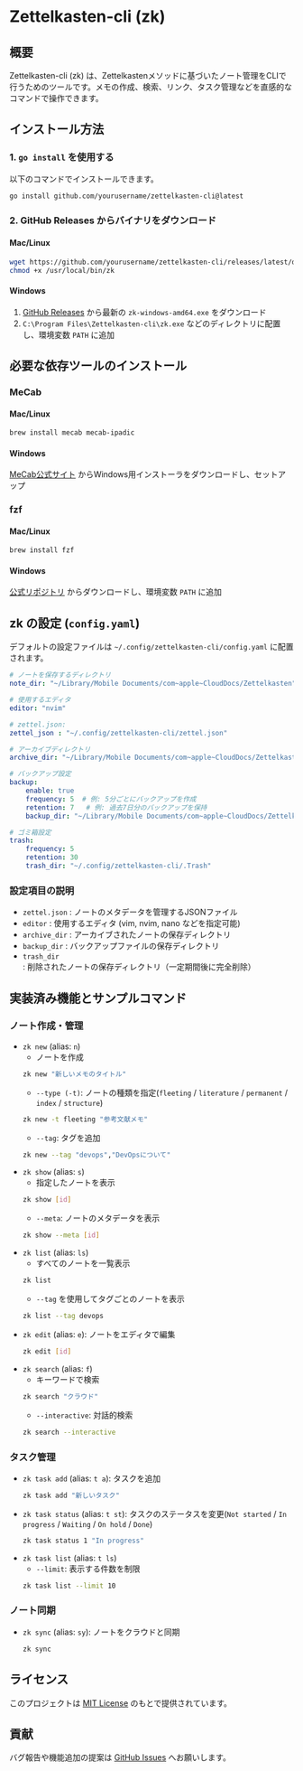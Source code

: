 # Zettelkasten-cli (zk)

## 概要
Zettelkasten-cli (zk) は、Zettelkastenメソッドに基づいたノート管理をCLIで行うためのツールです。メモの作成、検索、リンク、タスク管理などを直感的なコマンドで操作できます。

## インストール方法
### 1. `go install` を使用する
以下のコマンドでインストールできます。
```sh
go install github.com/yourusername/zettelkasten-cli@latest
```

### 2. GitHub Releases からバイナリをダウンロード
#### Mac/Linux
```sh
wget https://github.com/yourusername/zettelkasten-cli/releases/latest/download/zk-linux-amd64 -O /usr/local/bin/zk
chmod +x /usr/local/bin/zk
```

#### Windows
1. [GitHub Releases](https://github.com/yourusername/zettelkasten-cli/releases) から最新の `zk-windows-amd64.exe` をダウンロード
2. `C:\Program Files\Zettelkasten-cli\zk.exe` などのディレクトリに配置し、環境変数 `PATH` に追加

## 必要な依存ツールのインストール
### MeCab
#### Mac/Linux
```sh
brew install mecab mecab-ipadic
```
#### Windows
[MeCab公式サイト](https://taku910.github.io/mecab/) からWindows用インストーラをダウンロードし、セットアップ

### fzf
#### Mac/Linux
```sh
brew install fzf
```
#### Windows
[公式リポジトリ](https://github.com/junegunn/fzf) からダウンロードし、環境変数 `PATH` に追加

## zk の設定 (`config.yaml`)
デフォルトの設定ファイルは `~/.config/zettelkasten-cli/config.yaml` に配置されます。
```yaml
# ノートを保存するディレクトリ
note_dir: "~/Library/Mobile Documents/com~apple~CloudDocs/Zettelkasten"

# 使用するエディタ
editor: "nvim"

# zettel.json:
zettel_json : "~/.config/zettelkasten-cli/zettel.json"

# アーカイブディレクトリ
archive_dir: "~/Library/Mobile Documents/com~apple~CloudDocs/Zettelkasten/archive"

# バックアップ設定
backup:
    enable: true
    frequency: 5  # 例: 5分ごとにバックアップを作成
    retention: 7   # 例: 過去7日分のバックアップを保持
    backup_dir: "~/Library/Mobile Documents/com~apple~CloudDocs/Zettelkasten/.backup"

# ゴミ箱設定
trash:
    frequency: 5
    retention: 30
    trash_dir: "~/.config/zettelkasten-cli/.Trash"
```

### 設定項目の説明
- `zettel.json` : ノートのメタデータを管理するJSONファイル
- `editor` : 使用するエディタ (vim, nvim, nano などを指定可能)
- `archive_dir` : アーカイブされたノートの保存ディレクトリ
- `backup_dir` : バックアップファイルの保存ディレクトリ
- `trash_dir` : 削除されたノートの保存ディレクトリ（一定期間後に完全削除）

## 実装済み機能とサンプルコマンド
### ノート作成・管理
- `zk new` (alias: `n`)
  - ノートを作成
  ```sh
  zk new "新しいメモのタイトル"
  ```
  - `--type (-t)`: ノートの種類を指定(`fleeting` / `literature` / `permanent` / `index` / `structure`)
  ```sh
  zk new -t fleeting "参考文献メモ"
  ```
  - `--tag`: タグを追加
  ```sh
  zk new --tag "devops","DevOpsについて"
  ```
- `zk show` (alias: `s`)
  - 指定したノートを表示
  ```sh
  zk show [id]
  ```
  - `--meta`: ノートのメタデータを表示
  ```sh
  zk show --meta [id]
  ```
- `zk list` (alias: `ls`)
  - すべてのノートを一覧表示
  ```sh
  zk list
  ```
  - `--tag` を使用してタグごとのノートを表示
  ```sh
  zk list --tag devops
  ```
- `zk edit` (alias: `e`): ノートをエディタで編集
  ```sh
  zk edit [id]
  ```
- `zk search` (alias: `f`)
  - キーワードで検索
  ```sh
  zk search "クラウド"
  ```
  - `--interactive`: 対話的検索
  ```sh
  zk search --interactive
  ```

### タスク管理
- `zk task add` (alias: `t a`): タスクを追加
  ```sh
  zk task add "新しいタスク"
  ```
- `zk task status` (alias: `t st`): タスクのステータスを変更(`Not started` / `In progress` / `Waiting` / `On hold` / `Done`)
  ```sh
  zk task status 1 "In progress"
  ```
- `zk task list` (alias: `t ls`)
  - `--limit`: 表示する件数を制限
  ```sh
  zk task list --limit 10
  ```

### ノート同期
- `zk sync` (alias: `sy`): ノートをクラウドと同期
  ```sh
  zk sync
  ```

## ライセンス
このプロジェクトは [MIT License](https://opensource.org/licenses/mit-license.php) のもとで提供されています。

## 貢献
バグ報告や機能追加の提案は [GitHub Issues](https://github.com/nakachan-ing/Zettelkasten-cli/issues) へお願いします。

